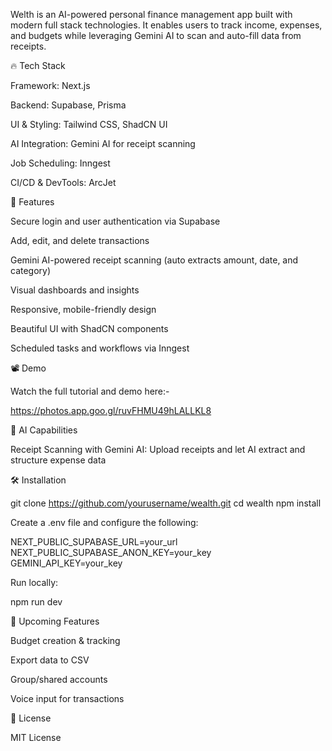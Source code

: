 

Welth is an AI-powered personal finance management app built with modern full stack technologies. It enables users to track income, expenses, and budgets while leveraging Gemini AI to scan and auto-fill data from receipts.

🔥 Tech Stack

Framework: Next.js

Backend: Supabase, Prisma

UI & Styling: Tailwind CSS, ShadCN UI

AI Integration: Gemini AI for receipt scanning

Job Scheduling: Inngest

CI/CD & DevTools: ArcJet


🚀 Features

Secure login and user authentication via Supabase

Add, edit, and delete transactions

Gemini AI-powered receipt scanning (auto extracts amount, date, and category)

Visual dashboards and insights

Responsive, mobile-friendly design

Beautiful UI with ShadCN components

Scheduled tasks and workflows via Inngest


📽 Demo

Watch the full tutorial and demo here:-

https://photos.app.goo.gl/ruvFHMU49hLALLKL8

🧠 AI Capabilities

Receipt Scanning with Gemini AI: Upload receipts and let AI extract and structure expense data


🛠️ Installation

git clone https://github.com/yourusername/wealth.git
cd wealth
npm install

Create a .env file and configure the following:

NEXT_PUBLIC_SUPABASE_URL=your_url
NEXT_PUBLIC_SUPABASE_ANON_KEY=your_key
GEMINI_API_KEY=your_key

Run locally:

npm run dev


📌 Upcoming Features

Budget creation & tracking

Export data to CSV

Group/shared accounts

Voice input for transactions


📄 License

MIT License







 

